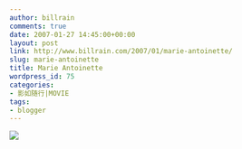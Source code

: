 ```yaml
---
author: billrain
comments: true
date: 2007-01-27 14:45:00+00:00
layout: post
link: http://www.billrain.com/2007/01/marie-antoinette/
slug: marie-antoinette
title: Marie Antoinette
wordpress_id: 75
categories:
- 影如随行|MOVIE
tags:
- blogger
---
```


[![](http://bp3.blogger.com/_lAHIYwHGO4A/RbtmAQwtl3I/AAAAAAAABCs/WlFIJLCjwyY/s400/U1171P28T3D1078792F326DT20060511181423.jpg)](http://bp3.blogger.com/_lAHIYwHGO4A/RbtmAQwtl3I/AAAAAAAABCs/WlFIJLCjwyY/s1600-h/U1171P28T3D1078792F326DT20060511181423.jpg)
